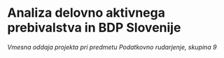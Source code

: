 # **Analiza delovno aktivnega prebivalstva in BDP Slovenije**

*Vmesna oddaja projekta pri predmetu Podatkovno rudarjenje, skupina 9*